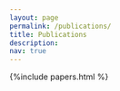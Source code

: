 ```yaml
---
layout: page
permalink: /publications/
title: Publications
description: 
nav: true
---
```


{%include papers.html %} 